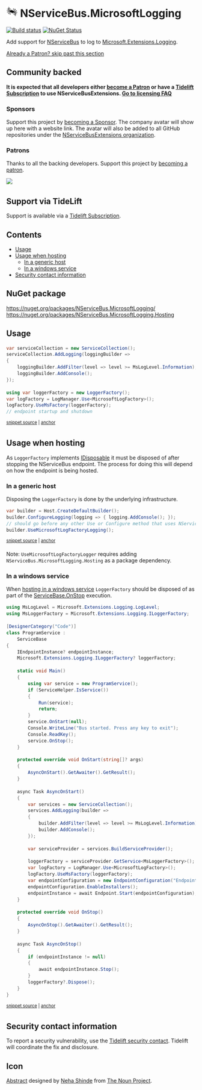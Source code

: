 <!--
GENERATED FILE - DO NOT EDIT
This file was generated by [MarkdownSnippets](https://github.com/SimonCropp/MarkdownSnippets).
Source File: /readme.source.md
To change this file edit the source file and then run MarkdownSnippets.
-->

# <img src="/src/icon.png" height="30px"> NServiceBus.MicrosoftLogging

[![Build status](https://ci.appveyor.com/api/projects/status/sovlo1pvgfh0xnba/branch/master?svg=true)](https://ci.appveyor.com/project/SimonCropp/nservicebus-MicrosoftLogging)
[![NuGet Status](https://img.shields.io/nuget/v/NServiceBus.MicrosoftLogging.svg)](https://www.nuget.org/packages/NServiceBus.MicrosoftLogging/)

Add support for [NServiceBus](https://particular.net/nservicebus) to log to [Microsoft.Extensions.Logging](https://github.com/aspnet/Logging).

<!--- StartOpenCollectiveBackers -->

[Already a Patron? skip past this section](#endofbacking)


## Community backed

**It is expected that all developers either [become a Patron](https://opencollective.com/nservicebusextensions/contribute/patron-6976) or have a [Tidelift Subscription](#support-via-tidelift) to use NServiceBusExtensions. [Go to licensing FAQ](https://github.com/NServiceBusExtensions/Home/#licensingpatron-faq)**


### Sponsors

Support this project by [becoming a Sponsor](https://opencollective.com/nservicebusextensions/contribute/sponsor-6972). The company avatar will show up here with a website link. The avatar will also be added to all GitHub repositories under the [NServiceBusExtensions organization](https://github.com/NServiceBusExtensions).


### Patrons

Thanks to all the backing developers. Support this project by [becoming a patron](https://opencollective.com/nservicebusextensions/contribute/patron-6976).

<img src="https://opencollective.com/nservicebusextensions/tiers/patron.svg?width=890&avatarHeight=60&button=false">

<a href="#" id="endofbacking"></a>

<!--- EndOpenCollectiveBackers -->


## Support via TideLift

Support is available via a [Tidelift Subscription](https://tidelift.com/subscription/pkg/nuget-nservicebus.microsoftlogging?utm_source=nuget-nservicebus.microsoftlogging&utm_medium=referral&utm_campaign=enterprise).


<!-- toc -->
## Contents

  * [Usage](#usage)
  * [Usage when hosting](#usage-when-hosting)
    * [In a generic host](#in-a-generic-host)
    * [In a windows service](#in-a-windows-service)
  * [Security contact information](#security-contact-information)<!-- endtoc -->


## NuGet package

https://nuget.org/packages/NServiceBus.MicrosoftLogging/
https://nuget.org/packages/NServiceBus.MicrosoftLogging.Hosting


## Usage

<!-- snippet: MsLoggingInCode -->
<a id='snippet-msloggingincode'></a>
```cs
var serviceCollection = new ServiceCollection();
serviceCollection.AddLogging(loggingBuilder =>
{
    loggingBuilder.AddFilter(level => level >= MsLogLevel.Information);
    loggingBuilder.AddConsole();
});

using var loggerFactory = new LoggerFactory();
var logFactory = LogManager.Use<MicrosoftLogFactory>();
logFactory.UseMsFactory(loggerFactory);
// endpoint startup and shutdown
```
<sup><a href='/src/Tests/Snippets/Usage.cs#L11-L24' title='File snippet `msloggingincode` was extracted from'>snippet source</a> | <a href='#snippet-msloggingincode' title='Navigate to start of snippet `msloggingincode`'>anchor</a></sup>
<!-- endsnippet -->


## Usage when hosting

As `LoggerFactory` implements [IDisposable](https://msdn.microsoft.com/en-us/library/system.idisposable.aspx) it must be disposed of after stopping the NServiceBus endpoint. The process for doing this will depend on how the endpoint is being hosted.


### In a generic host

Disposing the `LoggerFactory` is done by the underlying infrastructure.

<!-- snippet: MsLoggingInGenericHost -->
<a id='snippet-msloggingingenerichost'></a>
```cs
var builder = Host.CreateDefaultBuilder();
builder.ConfigureLogging(logging => { logging.AddConsole(); });
// should go before any other Use or Configure method that uses NServiceBus
builder.UseMicrosoftLogFactoryLogging();
```
<sup><a href='/src/Tests/Snippets/GenericHostUsage.cs#L8-L15' title='File snippet `msloggingingenerichost` was extracted from'>snippet source</a> | <a href='#snippet-msloggingingenerichost' title='Navigate to start of snippet `msloggingingenerichost`'>anchor</a></sup>
<!-- endsnippet -->

Note: `UseMicrosoftLogFactoryLogger` requires adding `NServiceBus.MicrosoftLogging.Hosting` as a package dependency.

### In a windows service

When [hosting in a windows service](https://docs.particular.net/nservicebus/hosting/windows-service) `LoggerFactory` should be disposed of as part of the [ServiceBase.OnStop](https://msdn.microsoft.com/en-us/library/system.serviceprocess.servicebase.onstop.aspx) execution.

<!-- snippet: MsLoggingInService -->
<a id='snippet-mslogginginservice'></a>
```cs
using MsLogLevel = Microsoft.Extensions.Logging.LogLevel;
using MsLoggerFactory = Microsoft.Extensions.Logging.ILoggerFactory;

[DesignerCategory("Code")]
class ProgramService :
    ServiceBase
{
    IEndpointInstance? endpointInstance;
    Microsoft.Extensions.Logging.ILoggerFactory? loggerFactory;

    static void Main()
    {
        using var service = new ProgramService();
        if (ServiceHelper.IsService())
        {
            Run(service);
            return;
        }
        service.OnStart(null);
        Console.WriteLine("Bus started. Press any key to exit");
        Console.ReadKey();
        service.OnStop();
    }

    protected override void OnStart(string[]? args)
    {
        AsyncOnStart().GetAwaiter().GetResult();
    }

    async Task AsyncOnStart()
    {
        var services = new ServiceCollection();
        services.AddLogging(builder =>
        {
            builder.AddFilter(level => level >= MsLogLevel.Information);
            builder.AddConsole();
        });

        var serviceProvider = services.BuildServiceProvider();

        loggerFactory = serviceProvider.GetService<MsLoggerFactory>();
        var logFactory = LogManager.Use<MicrosoftLogFactory>();
        logFactory.UseMsFactory(loggerFactory);
        var endpointConfiguration = new EndpointConfiguration("EndpointName");
        endpointConfiguration.EnableInstallers();
        endpointInstance = await Endpoint.Start(endpointConfiguration);
    }

    protected override void OnStop()
    {
        AsyncOnStop().GetAwaiter().GetResult();
    }

    async Task AsyncOnStop()
    {
        if (endpointInstance != null)
        {
            await endpointInstance.Stop();
        }
        loggerFactory?.Dispose();
    }
}
```
<sup><a href='/src/Tests/Snippets/ProgramService.cs#L10-L74' title='File snippet `mslogginginservice` was extracted from'>snippet source</a> | <a href='#snippet-mslogginginservice' title='Navigate to start of snippet `mslogginginservice`'>anchor</a></sup>
<!-- endsnippet -->


## Security contact information

To report a security vulnerability, use the [Tidelift security contact](https://tidelift.com/security). Tidelift will coordinate the fix and disclosure.


## Icon

[Abstract](https://thenounproject.com/term/abstract/847344/) designed by [Neha Shinde](https://thenounproject.com/neha.shinde) from [The Noun Project](https://thenounproject.com).
